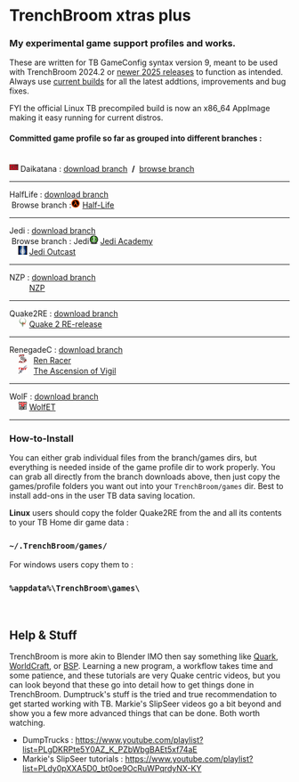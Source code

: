 # **TrenchBroom xtras plus**
### My experimental game support profiles and works.

These are written for TB GameConfig syntax version 9, meant to be used with TrenchBroom 2024.2 or [newer 2025 releases](https://github.com/TrenchBroom/TrenchBroom/releases) to function as intended. Always use [current builds](https://github.com/TrenchBroom/TrenchBroom/releases) for all the latest addtions, improvements and bug fixes.<br>

FYI the official Linux TB precompiled build is now an x86_64 AppImage making it easy running for current distros.

#### Committed game profile so far as grouped into different branches :<br><br>

<img src="https://github.com/eGax/TrenchBroom_xtras_plus/blob/Daikatana/games/Daikatana/Icon.png"  width="16" height="16" style="vertical-align:center"> Daikatana : <a href="https://github.com/eGax/TrenchBroom_xtras_plus/archive/refs/heads/Daikatana.zip">download branch</a>&nbsp; <b>/</b> &nbsp;[browse branch](https://github.com/eGax/TrenchBroom_xtras_plus/tree/Daikatana)

<hr>

HalfLife : <a href="https://github.com/eGax/TrenchBroom_xtras_plus/archive/refs/heads/HalfLife.zip">download branch</a><br>
&nbsp;Browse branch :<img src="https://github.com/eGax/TrenchBroom_xtras_plus/blob/HalfLife/games/Halflife/Icon.png"  width="16" height="16"> [Half-Life](https://github.com/eGax/TrenchBroom_xtras_plus/tree/HalfLife)

<hr>

Jedi : <a href="https://github.com/eGax/TrenchBroom_xtras_plus/archive/refs/heads/Jedi.zip">download branch</a><br>
&nbsp;Browse branch : Jedi<img src="https://github.com/eGax/TrenchBroom_xtras_plus/blob/Jedi/games/Jedi Academy/Icon.png"  width="16" height="16"> [Jedi Academy](https://github.com/eGax/TrenchBroom_xtras_plus/tree/Jedi)<br>
&nbsp;&nbsp;&nbsp;&nbsp;<img src="https://github.com/eGax/TrenchBroom_xtras_plus/blob/Jedi/games/Jedi Outcast/Icon.png"  width="16" height="16"> [Jedi Outcast](https://github.com/eGax/TrenchBroom_xtras_plus/tree/Jedi)

<hr>

NZP : <a href="https://github.com/eGax/TrenchBroom_xtras_plus/archive/refs/heads/NZP.zip">download branch</a><br>
&nbsp;&nbsp;&nbsp;&nbsp;<img src="https://github.com/eGax/TrenchBroom_xtras_plus/blob/NZP/games/NZP/Icon.png"  width="16" height="16"> [NZP](https://github.com/eGax/TrenchBroom_xtras_plus/tree/NZP)

<hr>

Quake2RE : <a href="https://github.com/eGax/TrenchBroom_xtras_plus/archive/refs/heads/Quake2RE.zip">download branch</a><br>
&nbsp;&nbsp;&nbsp;&nbsp;<img src="https://github.com/eGax/TrenchBroom_xtras_plus/blob/Quake2RE/games/Quake2RE/Icon.png"  width="16" height="16"> <a href="https://github.com/eGax/TrenchBroom_xtras_plus/blob/Quake2RE/">Quake 2 RE-release</a>

<hr>

RenegadeC : <a href="https://github.com/eGax/TrenchBroom_xtras_plus/archive/refs/heads/RenegadeC.zip">download branch</a><br>
&nbsp;&nbsp;&nbsp;&nbsp;<img src="https://github.com/eGax/TrenchBroom_xtras_plus/blob/RenegadeC/games/RenRacer/Icon.png"  width="16" height="16"> &nbsp; [Ren Racer](https://github.com/eGax/TrenchBroom_xtras_plus/tree/RenegadeC/) <br>
&nbsp;&nbsp;&nbsp;&nbsp;<img src="https://github.com/eGax/TrenchBroom_xtras_plus/blob/RenegadeC/games/TAoV/Icon.png"  width="16" height="16"> &nbsp; [The Ascension of Vigil](https://github.com/eGax/TrenchBroom_xtras_plus/tree/RenegadeC/)<br>

<hr>

WolF : <a href="https://github.com/eGax/TrenchBroom_xtras_plus/archive/refs/heads/Wolf.zip">download branch</a><br>
&nbsp;&nbsp;&nbsp;&nbsp;<img src="https://github.com/eGax/TrenchBroom_xtras_plus/blob/Wolf/games/WolfET/Icon.png"  width="16" height="16"> [WolfET](https://github.com/eGax/TrenchBroom_xtras_plus/tree/Wolf/)<br>

<hr>

### How-to-Install
You can either grab individual files from the branch/games dirs, but everything is needed inside of the game profile dir to work properly. You can grab all directly from the branch downloads above, then just copy the games/profile folders you want out into your `TrenchBroom/games` dir.
Best to install add-ons in the user TB data saving location.

**Linux** users should copy the folder Quake2RE from the and all its contents to your TB Home dir game data :

### `~/.TrenchBroom/games/`

For windows users copy them to :

### `%appdata%\TrenchBroom\games\`

<br>

## Help & Stuff
TrenchBroom is more akin to Blender IMO then say something like [Quark](https://quark.sourceforge.io/), [WorldCraft](https://web.archive.org/web/20060530014852/http://hosted.planetquake.gamespy.com/worldcraft/index2.shtm), or [BSP](https://www.bspquakeeditor.com/index.php).
Learning a new program, a workflow takes time and some patience, and these tutorials are very Quake centric videos, but you can look beyond that these go into detail how to get things done in 
TrenchBroom. Dumptruck's stuff is the tried and true recommendation to get started working with TB. Markie's SlipSeer videos go a bit beyond and show you a few more advanced things that can be done. Both worth watching.

- DumpTrucks : https://www.youtube.com/playlist?list=PLgDKRPte5Y0AZ_K_PZbWbgBAEt5xf74aE
- Markie's SlipSeer tutorials : https://www.youtube.com/playlist?list=PLdy0pXXA5D0_bt0oe9OcRuWPqrdyNX-KY

